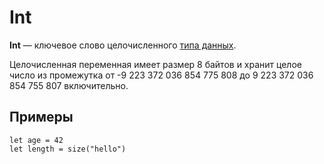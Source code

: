 # Int

**Int** — ключевое слово целочисленного [типа данных](/ru/ride/data-types.md).

Целочисленная переменная имеет размер 8 байтов и хранит целое число из промежутка от -9 223 372 036 854 775 808 до 9 223 372 036 854 755 807 включительно.

## Примеры

``` ride
let age = 42
let length = size("hello")
```
